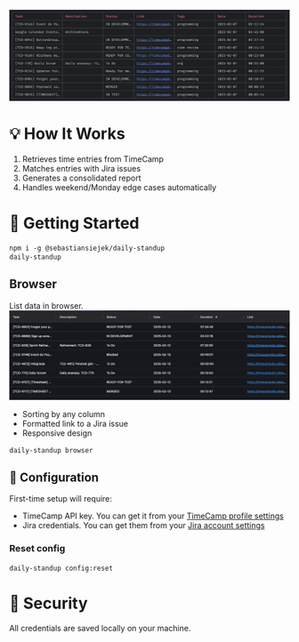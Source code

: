 ![img.png](./docs/output.png)

# 💡 How It Works

1. Retrieves time entries from TimeCamp
2. Matches entries with Jira issues
3. Generates a consolidated report
4. Handles weekend/Monday edge cases automatically

# 🚀 Getting Started
```shell
npm i -g @sebastiansiejek/daily-standup
daily-standup
```

## Browser
List data in browser.
![img.png](./docs/browser.png)
- Sorting by any column
- Formatted link to a Jira issue
- Responsive design
```shell
daily-standup browser
```

## 🔧 Configuration
First-time setup will require:

- TimeCamp API key. You can get it from your [TimeCamp profile settings](https://app.timecamp.com/app#/settings/users/me)
- Jira credentials. You can get them from your [Jira account settings](https://id.atlassian.com/manage-profile/security/api-tokens)

### Reset config
```shell
daily-standup config:reset
```

# 🔐 Security
All credentials are saved locally on your machine.
